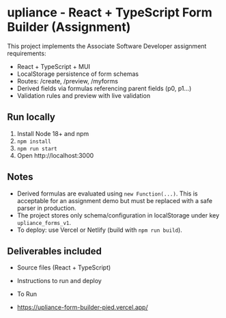 # upliance - React + TypeScript Form Builder (Assignment)

This project implements the Associate Software Developer assignment requirements:
- React + TypeScript + MUI
- LocalStorage persistence of form schemas
- Routes: /create, /preview, /myforms
- Derived fields via formulas referencing parent fields (p0, p1...)
- Validation rules and preview with live validation

## Run locally
1. Install Node 18+ and npm
2. `npm install`
3. `npm run start`
4. Open http://localhost:3000

## Notes
- Derived formulas are evaluated using `new Function(...)`. This is acceptable for an assignment demo but must be replaced with a safe parser in production.
- The project stores only schema/configuration in localStorage under key `upliance_forms_v1`.
- To deploy: use Vercel or Netlify (build with `npm run build`).

## Deliverables included
- Source files (React + TypeScript)
- Instructions to run and deploy

- To Run
- https://upliance-form-builder-pied.vercel.app/
